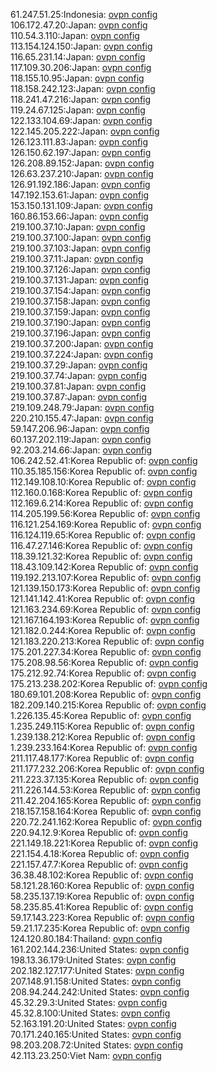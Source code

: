 61.247.51.25:Indonesia: [ovpn config](vpn/61_247_51_25.ovpn)  
106.172.47.20:Japan: [ovpn config](vpn/106_172_47_20.ovpn)  
110.54.3.110:Japan: [ovpn config](vpn/110_54_3_110.ovpn)  
113.154.124.150:Japan: [ovpn config](vpn/113_154_124_150.ovpn)  
116.65.231.14:Japan: [ovpn config](vpn/116_65_231_14.ovpn)  
117.109.30.206:Japan: [ovpn config](vpn/117_109_30_206.ovpn)  
118.155.10.95:Japan: [ovpn config](vpn/118_155_10_95.ovpn)  
118.158.242.123:Japan: [ovpn config](vpn/118_158_242_123.ovpn)  
118.241.47.216:Japan: [ovpn config](vpn/118_241_47_216.ovpn)  
119.24.67.125:Japan: [ovpn config](vpn/119_24_67_125.ovpn)  
122.133.104.69:Japan: [ovpn config](vpn/122_133_104_69.ovpn)  
122.145.205.222:Japan: [ovpn config](vpn/122_145_205_222.ovpn)  
126.123.111.83:Japan: [ovpn config](vpn/126_123_111_83.ovpn)  
126.150.62.197:Japan: [ovpn config](vpn/126_150_62_197.ovpn)  
126.208.89.152:Japan: [ovpn config](vpn/126_208_89_152.ovpn)  
126.63.237.210:Japan: [ovpn config](vpn/126_63_237_210.ovpn)  
126.91.192.186:Japan: [ovpn config](vpn/126_91_192_186.ovpn)  
147.192.153.61:Japan: [ovpn config](vpn/147_192_153_61.ovpn)  
153.150.131.109:Japan: [ovpn config](vpn/153_150_131_109.ovpn)  
160.86.153.66:Japan: [ovpn config](vpn/160_86_153_66.ovpn)  
219.100.37.10:Japan: [ovpn config](vpn/219_100_37_10.ovpn)  
219.100.37.100:Japan: [ovpn config](vpn/219_100_37_100.ovpn)  
219.100.37.103:Japan: [ovpn config](vpn/219_100_37_103.ovpn)  
219.100.37.11:Japan: [ovpn config](vpn/219_100_37_11.ovpn)  
219.100.37.126:Japan: [ovpn config](vpn/219_100_37_126.ovpn)  
219.100.37.131:Japan: [ovpn config](vpn/219_100_37_131.ovpn)  
219.100.37.154:Japan: [ovpn config](vpn/219_100_37_154.ovpn)  
219.100.37.158:Japan: [ovpn config](vpn/219_100_37_158.ovpn)  
219.100.37.159:Japan: [ovpn config](vpn/219_100_37_159.ovpn)  
219.100.37.190:Japan: [ovpn config](vpn/219_100_37_190.ovpn)  
219.100.37.196:Japan: [ovpn config](vpn/219_100_37_196.ovpn)  
219.100.37.200:Japan: [ovpn config](vpn/219_100_37_200.ovpn)  
219.100.37.224:Japan: [ovpn config](vpn/219_100_37_224.ovpn)  
219.100.37.29:Japan: [ovpn config](vpn/219_100_37_29.ovpn)  
219.100.37.74:Japan: [ovpn config](vpn/219_100_37_74.ovpn)  
219.100.37.81:Japan: [ovpn config](vpn/219_100_37_81.ovpn)  
219.100.37.87:Japan: [ovpn config](vpn/219_100_37_87.ovpn)  
219.109.248.79:Japan: [ovpn config](vpn/219_109_248_79.ovpn)  
220.210.155.47:Japan: [ovpn config](vpn/220_210_155_47.ovpn)  
59.147.206.96:Japan: [ovpn config](vpn/59_147_206_96.ovpn)  
60.137.202.119:Japan: [ovpn config](vpn/60_137_202_119.ovpn)  
92.203.214.66:Japan: [ovpn config](vpn/92_203_214_66.ovpn)  
106.242.52.41:Korea Republic of: [ovpn config](vpn/106_242_52_41.ovpn)  
110.35.185.156:Korea Republic of: [ovpn config](vpn/110_35_185_156.ovpn)  
112.149.108.10:Korea Republic of: [ovpn config](vpn/112_149_108_10.ovpn)  
112.160.0.168:Korea Republic of: [ovpn config](vpn/112_160_0_168.ovpn)  
112.169.6.214:Korea Republic of: [ovpn config](vpn/112_169_6_214.ovpn)  
114.205.199.56:Korea Republic of: [ovpn config](vpn/114_205_199_56.ovpn)  
116.121.254.169:Korea Republic of: [ovpn config](vpn/116_121_254_169.ovpn)  
116.124.119.65:Korea Republic of: [ovpn config](vpn/116_124_119_65.ovpn)  
116.47.27.146:Korea Republic of: [ovpn config](vpn/116_47_27_146.ovpn)  
118.39.121.32:Korea Republic of: [ovpn config](vpn/118_39_121_32.ovpn)  
118.43.109.142:Korea Republic of: [ovpn config](vpn/118_43_109_142.ovpn)  
119.192.213.107:Korea Republic of: [ovpn config](vpn/119_192_213_107.ovpn)  
121.139.150.173:Korea Republic of: [ovpn config](vpn/121_139_150_173.ovpn)  
121.141.142.41:Korea Republic of: [ovpn config](vpn/121_141_142_41.ovpn)  
121.163.234.69:Korea Republic of: [ovpn config](vpn/121_163_234_69.ovpn)  
121.167.164.193:Korea Republic of: [ovpn config](vpn/121_167_164_193.ovpn)  
121.182.0.244:Korea Republic of: [ovpn config](vpn/121_182_0_244.ovpn)  
121.183.220.213:Korea Republic of: [ovpn config](vpn/121_183_220_213.ovpn)  
175.201.227.34:Korea Republic of: [ovpn config](vpn/175_201_227_34.ovpn)  
175.208.98.56:Korea Republic of: [ovpn config](vpn/175_208_98_56.ovpn)  
175.212.92.74:Korea Republic of: [ovpn config](vpn/175_212_92_74.ovpn)  
175.213.238.202:Korea Republic of: [ovpn config](vpn/175_213_238_202.ovpn)  
180.69.101.208:Korea Republic of: [ovpn config](vpn/180_69_101_208.ovpn)  
182.209.140.215:Korea Republic of: [ovpn config](vpn/182_209_140_215.ovpn)  
1.226.135.45:Korea Republic of: [ovpn config](vpn/1_226_135_45.ovpn)  
1.235.249.115:Korea Republic of: [ovpn config](vpn/1_235_249_115.ovpn)  
1.239.138.212:Korea Republic of: [ovpn config](vpn/1_239_138_212.ovpn)  
1.239.233.164:Korea Republic of: [ovpn config](vpn/1_239_233_164.ovpn)  
211.117.48.177:Korea Republic of: [ovpn config](vpn/211_117_48_177.ovpn)  
211.177.232.206:Korea Republic of: [ovpn config](vpn/211_177_232_206.ovpn)  
211.223.37.135:Korea Republic of: [ovpn config](vpn/211_223_37_135.ovpn)  
211.226.144.53:Korea Republic of: [ovpn config](vpn/211_226_144_53.ovpn)  
211.42.204.165:Korea Republic of: [ovpn config](vpn/211_42_204_165.ovpn)  
218.157.158.164:Korea Republic of: [ovpn config](vpn/218_157_158_164.ovpn)  
220.72.241.162:Korea Republic of: [ovpn config](vpn/220_72_241_162.ovpn)  
220.94.12.9:Korea Republic of: [ovpn config](vpn/220_94_12_9.ovpn)  
221.149.18.221:Korea Republic of: [ovpn config](vpn/221_149_18_221.ovpn)  
221.154.4.18:Korea Republic of: [ovpn config](vpn/221_154_4_18.ovpn)  
221.157.47.7:Korea Republic of: [ovpn config](vpn/221_157_47_7.ovpn)  
36.38.48.102:Korea Republic of: [ovpn config](vpn/36_38_48_102.ovpn)  
58.121.28.160:Korea Republic of: [ovpn config](vpn/58_121_28_160.ovpn)  
58.235.137.19:Korea Republic of: [ovpn config](vpn/58_235_137_19.ovpn)  
58.235.85.41:Korea Republic of: [ovpn config](vpn/58_235_85_41.ovpn)  
59.17.143.223:Korea Republic of: [ovpn config](vpn/59_17_143_223.ovpn)  
59.21.17.235:Korea Republic of: [ovpn config](vpn/59_21_17_235.ovpn)  
124.120.80.184:Thailand: [ovpn config](vpn/124_120_80_184.ovpn)  
161.202.144.236:United States: [ovpn config](vpn/161_202_144_236.ovpn)  
198.13.36.179:United States: [ovpn config](vpn/198_13_36_179.ovpn)  
202.182.127.177:United States: [ovpn config](vpn/202_182_127_177.ovpn)  
207.148.91.158:United States: [ovpn config](vpn/207_148_91_158.ovpn)  
208.94.244.242:United States: [ovpn config](vpn/208_94_244_242.ovpn)  
45.32.29.3:United States: [ovpn config](vpn/45_32_29_3.ovpn)  
45.32.8.100:United States: [ovpn config](vpn/45_32_8_100.ovpn)  
52.163.191.20:United States: [ovpn config](vpn/52_163_191_20.ovpn)  
70.171.240.165:United States: [ovpn config](vpn/70_171_240_165.ovpn)  
98.203.208.72:United States: [ovpn config](vpn/98_203_208_72.ovpn)  
42.113.23.250:Viet Nam: [ovpn config](vpn/42_113_23_250.ovpn)  
